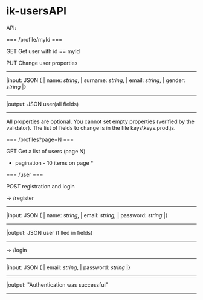 # ik-usersAPI

API:

=== /profile/myId ===

GET
Get user with id == myId

PUT
Change user properties
_____________________
|input: JSON {
|  name: _string_,
|  surname: _string_,
|  email: _string_,
|  gender: _string_
|}
_____________________
|output: JSON user(all fields)
_____________________
All properties  are optional. 
You cannot set empty properties (verified by the validator).
The list of fields to change is in the file keys\keys.prod.js.

=== /profiles?page=N ===

GET
Get a list of users (page N)
* pagination - 10 items on page *

=== /user ===

POST
registration and login

-> /register
_____________________
|input: JSON {
|  name: _string_,
|  email: _string_,
|  password: _string_
|}
_____________________
|output: JSON user (filled in fields)
_____________________

-> /login
_____________________
|input: JSON {
|  email: _string_,
|  password: _string_
|}
_____________________
|output: "Authentication was successful"
_____________________











